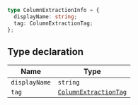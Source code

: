 ```ts
type ColumnExtractionInfo = {
  displayName: string;
  tag: ColumnExtractionTag;
};
```

## Type declaration

| Name | Type |
| ------ | ------ |
| <a id="displayname"></a> `displayName` | `string` |
| <a id="tag"></a> `tag` | [`ColumnExtractionTag`](ColumnExtractionTag.md) |
